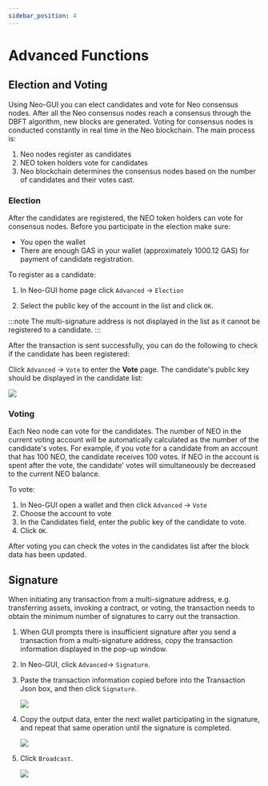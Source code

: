 ```yaml
---
sidebar_position: 4
---
```

# Advanced Functions

## Election and Voting

Using Neo-GUI you can elect candidates and vote for Neo consensus nodes. After all the Neo consensus nodes reach a consensus through the DBFT algorithm, new blocks are generated. Voting for consensus nodes is conducted constantly in real time in the Neo blockchain. The main process is:

1. Neo nodes register as candidates
2. NEO token holders vote for candidates
3. Neo blockchain determines the consensus nodes based on the number of candidates and their votes cast.

### Election

After the candidates are registered, the NEO token holders can vote for consensus nodes. Before you participate in the election make sure:

- You open the wallet
- There are enough GAS in your wallet (approximately 1000.12 GAS) for payment of  candidate registration.

To register as a candidate:

1. In Neo-GUI home page click `Advanced` -> `Election`

2. Select the public key of the account in the list and click `OK`. 

:::note
The multi-signature address is not displayed in the list as it cannot be registered to a candidate.
:::

After the transaction is sent successfully, you can do the following to check if the candidate has been registered:

Click `Advanced` -> `Vote` to enter the **Vote** page. The candidate's public key should be displayed in the candidate list:

![](../assets/guiValidators.png)

### Voting

Each Neo node can vote for the candidates. The number of NEO in the current voting account will be automatically calculated as the number of the candidate's votes. For example, if you vote for a candidate from an account that has 100 NEO, the candidate receives 100 votes. If NEO in the account is spent after the vote, the candidate' votes will simultaneously be decreased to the current NEO balance.

To vote:  

1. In Neo-GUI open a wallet and then click `Advanced` -> `Vote`
2. Choose the account to vote
3. In the Candidates field, enter the public key of the candidate to vote. 
4. Click `OK`. 

After voting you can check the votes in the candidates list after the block data has been updated.

## Signature

When initiating any transaction from a multi-signature address, e.g. transferring assets, invoking a contract, or voting, the transaction needs to obtain the minimum number of signatures to carry out the transaction.

1. When GUI prompts there is insufficient signature after you send a transaction from a multi-signature address, copy the transaction information displayed in the pop-up window. 

2. In Neo-GUI, click `Advanced`-> `Signature`.

3. Paste the transaction information copied before into the Transaction Json box, and then click `Signature`.

   ![](../assets/sign_2.png)

4. Copy the output data, enter the next wallet participating in the signature, and repeat that same operation until the signature is completed.

   ![](../assets/sign_3.png)

5. Click `Broadcast`.

   ![](../assets/sign_4.png)

